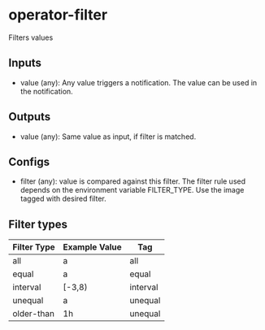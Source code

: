 # operator-filter

Filters values

## Inputs

* value (any): Any value triggers a notification. The value can be used in the notification.

## Outputs

* value (any): Same value as input, if filter is matched.

## Configs

* filter (any): value is compared against this filter. The filter rule used depends on the environment variable FILTER_TYPE. Use the image tagged with desired filter.

## Filter types
| Filter Type | Example Value | Tag      |
|-------------|---------------|----------|
| all         | a             | all      |
| equal       | a             | equal    |
| interval    | [-3,8)        | interval |
| unequal     | a             | unequal  |
| older-than  | 1h            | unequal  |
